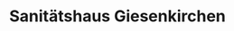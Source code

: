 ---
title: "Sanitätshaus Giesenkirchen"
url: /moenchengladbach/sanitaetshaus-giesenkirchen/
shop: Sanitätshaus
---